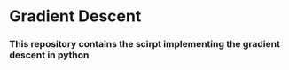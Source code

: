 # Gradient Descent

### This repository contains the scirpt implementing the gradient descent in python
